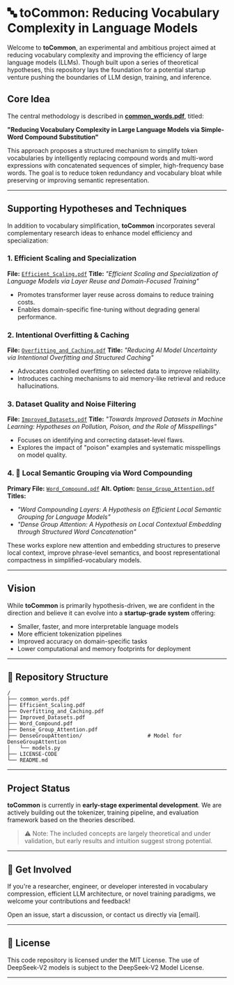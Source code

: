 # 🔤 toCommon: Reducing Vocabulary Complexity in Language Models

Welcome to **toCommon**, an experimental and ambitious project aimed at reducing vocabulary complexity and improving the efficiency of large language models (LLMs). Though built upon a series of theoretical hypotheses, this repository lays the foundation for a potential startup venture pushing the boundaries of LLM design, training, and inference.

## Core Idea

The central methodology is described in [**common\_words.pdf**](./common_words.pdf), titled:

**"Reducing Vocabulary Complexity in Large Language Models via Simple-Word Compound Substitution"**

This approach proposes a structured mechanism to simplify token vocabularies by intelligently replacing compound words and multi-word expressions with concatenated sequences of simpler, high-frequency base words. The goal is to reduce token redundancy and vocabulary bloat while preserving or improving semantic representation.

---

## Supporting Hypotheses and Techniques

In addition to vocabulary simplification, **toCommon** incorporates several complementary research ideas to enhance model efficiency and specialization:

### 1. Efficient Scaling and Specialization

**File:** [`Efficient_Scaling.pdf`](./Efficient_Scaling.pdf)
**Title:** *"Efficient Scaling and Specialization of Language Models via Layer Reuse and Domain-Focused Training"*

* Promotes transformer layer reuse across domains to reduce training costs.
* Enables domain-specific fine-tuning without degrading general performance.

### 2. Intentional Overfitting & Caching

**File:** [`Overfitting_and_Caching.pdf`](./Overfitting_and_Caching.pdf)
**Title:** *"Reducing AI Model Uncertainty via Intentional Overfitting and Structured Caching"*

* Advocates controlled overfitting on selected data to improve reliability.
* Introduces caching mechanisms to aid memory-like retrieval and reduce hallucinations.

### 3. Dataset Quality and Noise Filtering

**File:** [`Improved_Datasets.pdf`](./Improved_Datasets.pdf)
**Title:** *"Towards Improved Datasets in Machine Learning: Hypotheses on Pollution, Poison, and the Role of Misspellings"*

* Focuses on identifying and correcting dataset-level flaws.
* Explores the impact of "poison" examples and systematic misspellings on model quality.

### 4. 🔗 Local Semantic Grouping via Word Compounding

**Primary File:** [`Word_Compound.pdf`](./Word_Compound.pdf)
**Alt. Option:** [`Dense_Group_Attention.pdf`](./Dense_Group_Attention.pdf)
**Titles:**

* *"Word Compounding Layers: A Hypothesis on Efficient Local Semantic Grouping for Language Models"*
* *"Dense Group Attention: A Hypothesis on Local Contextual Embedding through Structured Word Concatenation"*

These works explore new attention and embedding structures to preserve local context, improve phrase-level semantics, and boost representational compactness in simplified-vocabulary models.

---

## Vision

While **toCommon** is primarily hypothesis-driven, we are confident in the direction and believe it can evolve into a **startup-grade system** offering:

* Smaller, faster, and more interpretable language models
* More efficient tokenization pipelines
* Improved accuracy on domain-specific tasks
* Lower computational and memory footprints for deployment

---

## 📂 Repository Structure

```
/
├── common_words.pdf
├── Efficient_Scaling.pdf
├── Overfitting_and_Caching.pdf
├── Improved_Datasets.pdf
├── Word_Compound.pdf
├── Dense_Group_Attention.pdf
├── DenseGroupAttention/                     # Model for DenseGroupAttention
│   └── models.py
├── LICENSE-CODE
└── README.md
```

---

## Project Status

**toCommon** is currently in **early-stage experimental development**.
We are actively building out the tokenizer, training pipeline, and evaluation framework based on the theories described.

> ⚠️ Note: The included concepts are largely theoretical and under validation, but early results and intuition suggest strong potential.

---

## 💬 Get Involved

If you're a researcher, engineer, or developer interested in vocabulary compression, efficient LLM architecture, or novel training paradigms, we welcome your contributions and feedback!

Open an issue, start a discussion, or contact us directly via \[email].

---

## 📄 License

This code repository is licensed under the MIT License. The use of DeepSeek-V2 models is subject to the DeepSeek-V2 Model License.

---
